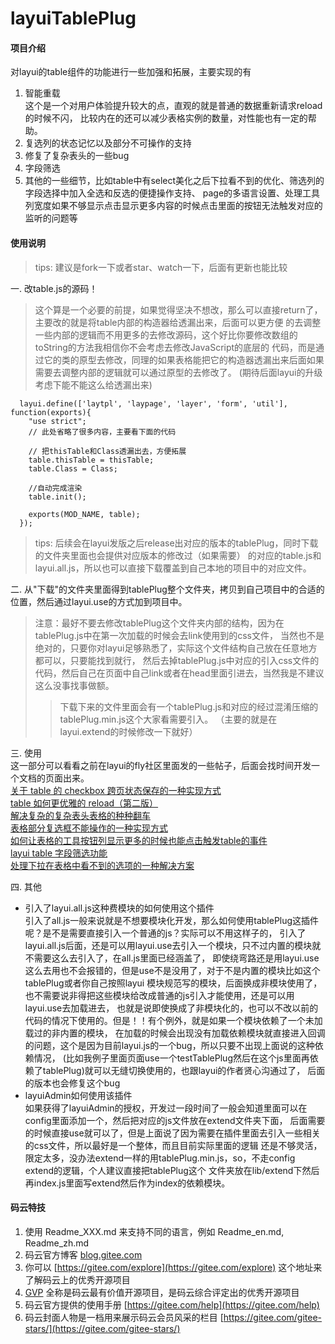 # layuiTablePlug

#### 项目介绍
对layui的table组件的功能进行一些加强和拓展，主要实现的有
1. 智能重载  
这个是一个对用户体验提升较大的点，直观的就是普通的数据重新请求reload的时候不闪，
比较内在的还可以减少表格实例的数量，对性能也有一定的帮助。
2. 复选列的状态记忆以及部分不可操作的支持
3. 修复了复杂表头的一些bug
4. 字段筛选
5. 其他的一些细节，比如table中有select美化之后下拉看不到的优化、筛选列的字段选择中加入全选和反选的便捷操作支持、
page的多语言设置、处理工具列宽度如果不够显示点击显示更多内容的时候点击里面的按钮无法触发对应的监听的问题等


#### 使用说明

>tips: 建议是fork一下或者star、watch一下，后面有更新也能比较

一. 改table.js的源码！
> 这个算是一个必要的前提，如果觉得坚决不想改，那么可以直接return了，主要改的就是将table内部的构造器给透漏出来，后面可以更方便
的去调整一些内部的逻辑而不用更多的去修改源码，这个好比你要修改数组的toString的方法我相信你不会考虑去修改JavaScript的底层的
代码，而是通过它的类的原型去修改，同理的如果表格能把它的构造器透漏出来后面如果需要去调整内部的逻辑就可以通过原型的去修改了。
(期待后面layui的升级考虑下能不能这么给透漏出来) 
```
  layui.define(['laytpl', 'laypage', 'layer', 'form', 'util'], function(exports){
    "use strict";
    // 此处省略了很多内容，主要看下面的代码
  
    // 把thisTable和Class透漏出去，方便拓展
    table.thisTable = thisTable;
    table.Class = Class;
  
    //自动完成渲染
    table.init();
    
    exports(MOD_NAME, table);
  });
``` 
> tips: 后续会在layui发版之后release出对应的版本的tablePlug，同时下载的文件夹里面也会提供对应版本的修改过（如果需要）
的对应的table.js和layui.all.js，所以也可以直接下载覆盖到自己本地的项目中的对应文件。

二. 从"下载"的文件夹里面得到tablePlug整个文件夹，拷贝到自己项目中的合适的位置，然后通过layui.use的方式加到项目中。
>注意：最好不要去修改tablePlug这个文件夹内部的结构，因为在tablePlug.js中在第一次加载的时候会去link使用到的css文件，
当然也不是绝对的，只要你对layui足够熟悉了，实际这个文件结构自己放在任意地方都可以，只要能找到就行，
然后去掉tablePlug.js中对应的引入css文件的代码，然后自己在页面中自己link或者在head里面引进去，当然我是不建议这么没事找事做额。
>>下载下来的文件里面会有一个tablePlug.js和对应的经过混淆压缩的tablePlug.min.js这个大家看需要引入。
（主要的就是在layui.extend的时候修改一下就好）

三. 使用  
这一部分可以看看之前在layui的fly社区里面发的一些帖子，后面会找时间开发一个文档的页面出来。  
[关于 table 的 checkbox 跨页状态保存的一种实现方式](https://fly.layui.com/jie/43124/)  
[table 如何更优雅的 reload（第二版）](https://fly.layui.com/jie/43423/)  
[解决复杂的复杂表头表格的种种翻车](https://fly.layui.com/jie/43993/)  
[表格部分复选框不能操作的一种实现方式](https://fly.layui.com/jie/45124/)  
[如何让表格的工具按钮列显示更多的时候也能点击触发table的事件](https://fly.layui.com/jie/45361/)  
[layui table 字段筛选功能](https://fly.layui.com/jie/45890/)  
[处理下拉在表格中看不到的选项的一种解决方案](https://fly.layui.com/jie/47162/)  

四. 其他

- 引入了layui.all.js这种费模块的如何使用这个插件  
引入了all.js一般来说就是不想要模块化开发，那么如何使用tablePlug这插件呢？是不是需要直接引入一个普通的js？实际可以不用这样子的，
引入了layui.all.js后面，还是可以用layui.use去引入一个模块，只不过内置的模块就不需要这么去引入了，在all.js里面已经涵盖了，
即使绕弯路还是用layui.use这么去用也不会报错的，但是use不是没用了，对于不是内置的模块比如这个tablePlug或者你自己按照layui
模块规范写的模块，后面换成非模块使用了，也不需要说非得把这些模块给改成普通的js引入才能使用，还是可以用layui.use去加载进去，
也就是说即使换成了非模块化的，也可以不改以前的代码的情况下使用的。但是！！有个例外，就是如果一个模块依赖了一个未加载过的非内置的模块，
在加载的时候会出现没有加载依赖模块就直接进入回调的问题，这个是因为目前layui.js的一个bug，所以只要不出现上面说的这种依赖情况，
(比如我例子里面页面use一个testTablePlug然后在这个js里面再依赖了tablePlug)就可以无缝切换使用的，也跟layui的作者贤心沟通过了，
后面的版本也会修复这个bug
- layuiAdmin如何使用该插件  
如果获得了layuiAdmin的授权，开发过一段时间了一般会知道里面可以在config里面添加一个，然后把对应的js文件放在extend文件夹下面，
后面需要的时候直接use就可以了，但是上面说了因为需要在插件里面去引入一些相关的css文件，所以最好是一个整体，而且目前实际里面的逻辑
还是不够灵活，限定太多，没办法extend一样的用tablePlug.min.js，so，不走config extend的逻辑，个人建议直接把tablePlug这个
文件夹放在lib/extend下然后再index.js里面写extend然后作为index的依赖模块。




#### 码云特技

1. 使用 Readme\_XXX.md 来支持不同的语言，例如 Readme\_en.md, Readme\_zh.md
2. 码云官方博客 [blog.gitee.com](https://blog.gitee.com)
3. 你可以 [https://gitee.com/explore](https://gitee.com/explore) 这个地址来了解码云上的优秀开源项目
4. [GVP](https://gitee.com/gvp) 全称是码云最有价值开源项目，是码云综合评定出的优秀开源项目
5. 码云官方提供的使用手册 [https://gitee.com/help](https://gitee.com/help)
6. 码云封面人物是一档用来展示码云会员风采的栏目 [https://gitee.com/gitee-stars/](https://gitee.com/gitee-stars/)
